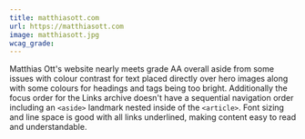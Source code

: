 ```yaml
---
title: matthiasott.com
url: https://matthiasott.com
image: matthiasott.jpg
wcag_grade:
---
```


Matthias Ott's website nearly meets grade AA overall aside from some issues with colour contrast for text placed directly over hero images along with some colours for headings and tags being too bright. Additionally the focus order for the Links archive doesn't have a sequential navigation order including an `<aside>` landmark nested inside of the `<article>`. Font sizing and line space is good with all links underlined, making content easy to read and understandable.
